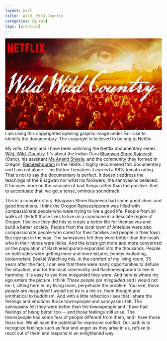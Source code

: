 ```yaml
---
layout: post
title:  Wild, Wild Country
categories: [gurus]
tags: [practice]
---
```



[<img class='fullwidth' src='/img/Wild-Wild-Country-Promo-Image.jpg'/>](/img/Wild-Wild-Country-Promo-Image.jpg.jpeg) <span class='marginnote'>I am using this copyrighted opening graphic image under Fair Use to identify the documentary.  The copyright is believed to belong to Netflix. </span>

 My wife, Cheryl and I have been watching the Netflix documentary series [Wild, Wild, Country](https://www.netflix.com/title/80145240). It's about the Indian Guru [Bhagwan Shree Rajneesh](https://en.wikipedia.org/wiki/Rajneesh) (Osho), his assistant [Ma Anand Sheela](https://en.wikipedia.org/wiki/Ma_Anand_Sheela), and the community they formed in Oregon, [Rajneeshpuram](https://en.wikipedia.org/wiki/Rajneeshpuram) in the 1980s. I highly recommend this documentary and I am not alone -- on Rotten Tomatoes it earned a 98% tomato rating. That's not to say the documentary is perfect. It doesn't address the teachings of the Bhagwan nor what his followers, the sannyasins believed. It focuses more on the cascade of bad things rather than the positive. And to accentuate that, we get a tense, ominous soundtrack.

 This is a complex story.  Bhagwan Shree Rajneesh had some good ideas and good intentions. I think the Oregon Rajneeshpuram was filled with compassionate people who were trying to live a good life. People from all walks of life left those lives to live on a commune in a desolate  region of Oregon.  I believe they did this to create a better life for themselves and build a better society. People from the local town of Antelope were also compassionate people who cared for their families and people in their town. But ego got in the way. The sannyasins felt they were better than the locals who in their minds were hicks. And the locals got more and more concerned as the population of Rashneeshpuram expanded into the thousands. People on both sides were getting more and more bizarre, bombs exploding, bioterrorism. Eeeks! Watching this, in the comfort of my living room, 35 years after the fact, I can see that there were many opportunities to defuse the situation, and for the local community and Rashneeshpuram to live in harmony. It is easy to see how misguided they were. And here is where my ego enters the picture.  I think *Those people are misguided* and I would not be. I, sitting here in my living room, perpetuate the problem. You see, *those people are misguided I would not be* is a me vs. them thought and antithetical to buddhism. And with a little reflection I see that I share the feelings and emotions those townspeople and sannyasins felt. The sannyasins felt they were better than the townspeople and I have had feelings of being better too -- and those feelings still arise. The townspeople had some fear of people different from them, and I have those fears too. We all have the potential for explosive conflict. Our path is to recognize feelings such as fear and anger as they arise in us, refuse to react out of them and respond in an enlightened way. 



